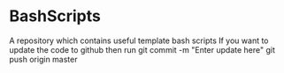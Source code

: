 # BashScripts
A repository which contains useful template bash scripts 
If you want to update the code to github then run
git commit -m "Enter update here"
git push origin master


